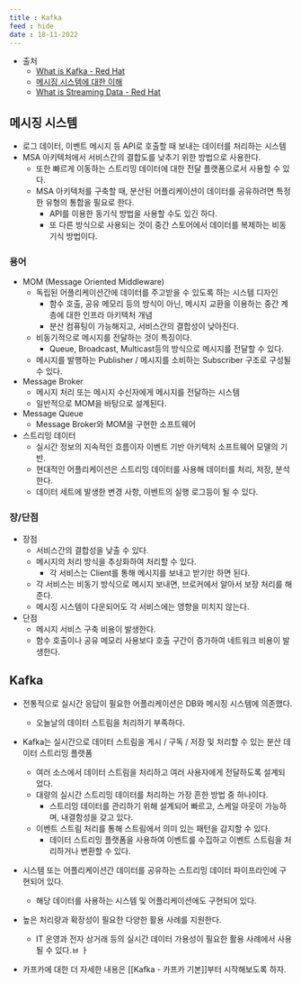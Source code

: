 ```yaml
---
title : Kafka
feed : hide
date : 18-11-2022
---
```


- 출처
	- [What is Kafka - Red Hat](https://www.redhat.com/ko/topics/integration/what-is-apache-kafka)
	- [메시징 시스템에 대한 이해](https://victorydntmd.tistory.com/343)
	- [What is Streaming Data - Red Hat](https://www.redhat.com/ko/topics/integration/what-is-streaming-data)

## 메시징 시스템
- 로그 데이터, 이벤트 메시지 등 API로 호출할 때 보내는 데이터를 처리하는 시스템
- MSA 아키텍처에서 서비스간의 결합도를 낮추기 위한 방법으로 사용한다.
	- 또한 빠르게 이동하는 스트리밍 데이터에 대한 전달 플랫폼으로서 사용할 수 있다.
	- MSA 아키텍처를 구축할 때, 분산된 어플리케이션이 데이터를 공유하려면 특정한 유형의 통합을 필요로 한다.
		- API를 이용한 동기식 방법을 사용할 수도 있긴 하다.
		- 또 다른 방식으로 사용되는 것이 중간 스토어에서 데이터를 복제하는 비동기식 방법이다.

### 용어
- MOM (Message Oriented Middleware)
	- 독립된 어플리케이션간에 데이터를 주고받을 수 있도록 하는 시스템 디자인
		- 함수 호출, 공유 메모리 등의 방식이 아닌, 메시지 교환을 이용하는 중간 계층에 대한 인프라 아키텍처 개념
		- 분산 컴퓨팅이 가능해지고, 서비스간의 결합성이 낮아진다.
	- 비동기적으로 메시지를 전달하는 것이 특징이다.
		- Queue, Broadcast, Multicast등의 방식으로 메시지를 전달할 수 있다.
	- 메시지를 발행하는 Publisher / 메시지를 소비하는 Subscriber 구조로 구성될 수 있다.
- Message Broker
	- 메시지 처리 또는 메시지 수신자에게 메시지를 전달하는 시스템
	- 일반적으로 MOM을 바탕으로 설계된다.
- Message Queue
	- Message Broker와 MOM을 구현한 소프트웨어
- 스트리밍 데이터
	- 실시간 정보의 지속적인 흐름이자 이벤트 기반 아키텍처 소프트웨어 모델의 기반.
	- 현대적인 어플리케이션은 스트리밍 데이터를 사용해 데이터를 처리, 저장, 분석한다.
	- 데이터 세트에 발생한 변경 사항, 이벤트의 실행 로그등이 될 수 있다.
	
### 장/단점
- 장점
	- 서비스간의 결합성을 낮출 수 있다.
	- 메시지의 처리 방식을 추상화하여 처리할 수 있다.
		- 각 서비스는 Client를 통해 메시지를 보내고 받기만 하면 된다.
	- 각 서비스는 비동기 방식으로 메시지 보내면, 브로커에서 알아서 보장 처리를 해준다.
	- 메시징 시스템이 다운되어도 각 서비스에는 영향을 미치지 않는다.
- 단점
	- 메시지 서비스 구축 비용이 발생한다.
	- 함수 호출이나 공유 메모리 사용보다 호출 구간이 증가하여 네트워크 비용이 발생한다.

## Kafka
- 전통적으로 실시간 응답이 필요한 어플리케이션은 DB와 메시징 시스템에 의존했다.
	- 오늘날의 데이터 스트림을 처리하기 부족하다.
- Kafka는 실시간으로 데이터 스트림을 게시 / 구독 / 저장 및 처리할 수 있는 분산 데이터 스트리밍 플랫폼
	- 여러 소스에서 데이터 스트림을 처리하고 여러 사용자에게 전달하도록 설계되었다.
	- 대량의 실시간 스트리밍 데이터를 처리하는 가장 흔한 방법 중 하나이다.
		- 스트리밍 데이터를 관리하기 위해 설계되어 빠르고, 스케일 아웃이 가능하며, 내결함성을 갖고 있다.
	- 이벤트 스트림 처리를 통해 스트림에서 의미 있는 패턴을 감지할 수 있다.
		- 데이터 스트리밍 플랫폼을 사용하여 이벤트를 수집하고 이벤트 스트림을 처리하거나 변환할 수 있다.
- 시스템 또는 어플리케이션간 데이터를 공유하는 스트리밍 데이터 파이프라인에 구현되어 있다.
	- 해당 데이터를 사용하는 시스템 및 어플리케이션에도 구현되어 있다.
- 높은 처리량과 확장성이 필요한 다양한 활용 사례를 지원한다.
	- IT 운영과 전자 상거래 등의 실시간 데이터 가용성이 필요한 활용 사례에서 사용될 수 있다.ㅂ    ㅏ

- 카프카에 대한 더 자세한 내용은 [[Kafka - 카프카 기본]]부터 시작해보도록 하자.